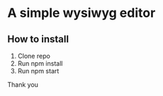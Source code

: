 # A simple wysiwyg editor

## How to install

1. Clone repo
2. Run npm install
3. Run npm start

Thank you
